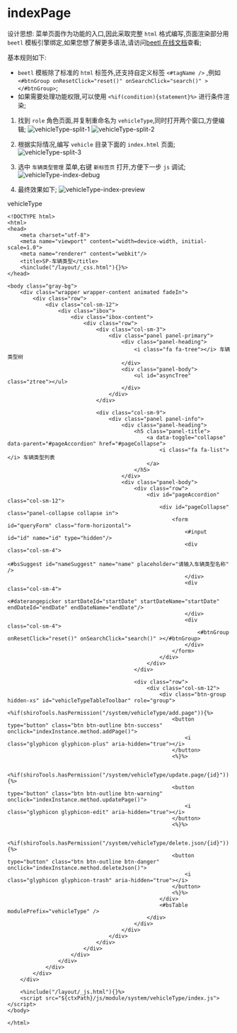 # indexPage

设计思想:
菜单页面作为功能的入口,因此采取完整 `html` 格式编写,页面渲染部分用 `beetl` 模板引擎绑定,如果您想了解更多语法,请访问[beetl 在线文档][beetl-online-doc]查看;

基本规则如下:

- `beetl` 模板除了标准的 `html` 标签外,还支持自定义标签 `<#tagName />` ,例如 `<#btnGroup onResetClick="reset()" onSearchClick="search()" ></#btnGroup>`;
- 如果需要处理功能权限,可以使用 `<%if(condition){statement}%>` 进行条件渲染;


1. 找到 `role` 角色页面,并复制重命名为 `vehicleType`,同时打开两个窗口,方便编辑;
![vehicleType-split-1][vehicleType-split-1]
![vehicleType-split-2][vehicleType-split-2]

2. 根据实际情况,编写 `vehicle` 目录下面的 `index.html` 页面;
![vehicleType-split-3][vehicleType-split-3]

3. 选中 `车辆类型管理` 菜单,右键 `新标签页` 打开,方便下一步 `js` 调试;
![vehicleType-index-debug][vehicleType-index-debug]

4. 最终效果如下;
![vehicleType-index-preview][vehicleType-index-preview]

vehicleType

```
<!DOCTYPE html>
<html>
<head>
    <meta charset="utf-8">
    <meta name="viewport" content="width=device-width, initial-scale=1.0">
    <meta name="renderer" content="webkit"/>
    <title>SP-车辆类型</title>
    <%include("/layout/_css.html"){}%>
</head>

<body class="gray-bg">
    <div class="wrapper wrapper-content animated fadeIn">
        <div class="row">
            <div class="col-sm-12">
                <div class="ibox">
                    <div class="ibox-content">
                        <div class="row">
                            <div class="col-sm-3">
                                <div class="panel panel-primary">
                                    <div class="panel-heading">
                                        <i class="fa fa-tree"></i> 车辆类型树
                                    </div>
                                    <div class="panel-body">
                                        <ul id="asyncTree" class="ztree"></ul>
                                    </div>
                                </div>
                            </div>

                            <div class="col-sm-9">
                                <div class="panel panel-info">
                                    <div class="panel-heading">
                                        <h5 class="panel-title">
                                            <a data-toggle="collapse" data-parent="#pageAccordion" href="#pageCollapse">
                                                <i class="fa fa-list"></i> 车辆类型列表
                                            </a>
                                        </h5>
                                    </div>
                                    <div class="panel-body">
                                        <div class="row">
                                            <div id="pageAccordion" class="col-sm-12">
                                                <div id="pageCollapse" class="panel-collapse collapse in">
                                                    <form id="queryForm" class="form-horizontal">
                                                        <#input id="id" name="id" type="hidden"/>
                                                        <div class="col-sm-4">
                                                            <#bsSuggest id="nameSuggest" name="name" placeholder="请输入车辆类型名称" />
                                                        </div>
                                                        <div class="col-sm-4">
                                                            <#daterangepicker startDateId="startDate" startDateName="startDate" endDateId="endDate" endDateName="endDate"/>
                                                        </div>
                                                        <div class="col-sm-4">
                                                            <#btnGroup onResetClick="reset()" onSearchClick="search()" ></#btnGroup>
                                                        </div>
                                                    </form>
                                                </div>
                                            </div>
                                        </div>

                                        <div class="row">
                                            <div class="col-sm-12">
                                                <div class="btn-group hidden-xs" id="vehicleTypeTableToolbar" role="group">
                                                    <%if(shiroTools.hasPermission("/system/vehicleType/add.page")){%>
                                                    <button type="button" class="btn btn-outline btn-success" onclick="indexInstance.method.addPage()">
                                                        <i class="glyphicon glyphicon-plus" aria-hidden="true"></i>
                                                    </button>
                                                    <%}%>

                                                    <%if(shiroTools.hasPermission("/system/vehicleType/update.page/{id}")){%>
                                                    <button type="button" class="btn btn-outline btn-warning" onclick="indexInstance.method.updatePage()">
                                                        <i class="glyphicon glyphicon-edit" aria-hidden="true"></i>
                                                    </button>
                                                    <%}%>

                                                    <%if(shiroTools.hasPermission("/system/vehicleType/delete.json/{id}")){%>
                                                    <button type="button" class="btn btn-outline btn-danger" onclick="indexInstance.method.deleteJson()">
                                                        <i class="glyphicon glyphicon-trash" aria-hidden="true"></i>
                                                    </button>
                                                    <%}%>
                                                </div>
                                                <#bsTable modulePrefix="vehicleType" />
                                            </div>
                                        </div>
                                    </div>
                                </div>
                            </div>
                        </div>
                    </div>
                </div>
            </div>
        </div>
    </div>

    <%include("/layout/_js.html"){}%>
    <script src="${ctxPath}/js/module/system/vehicleType/index.js"></script>
</body>

</html>
```

[beetl-online-doc]: http://ibeetl.com/guide/#beetl "beetl-online-doc"
[vehicleType-split-1]: ../../../static/image/vehicleType-split-1.png "vehicleType-split-1"
[vehicleType-split-2]: ../../../static/image/vehicleType-split-2.png "vehicleType-split-2"
[vehicleType-split-3]: ../../../static/image/vehicleType-split-3.png "vehicleType-split-3"
[vehicleType-index-preview]: ../../../static/image/vehicleType-index-preview.png "vehicleType-index-preview"
[vehicleType-index-debug]: ../../../static/image/vehicleType-index-debug.png "vehicleType-index-debug"
[vehicleType-index-html]: ../../../static/image/vehicleType-index-html.png "vehicleType-index-html"
